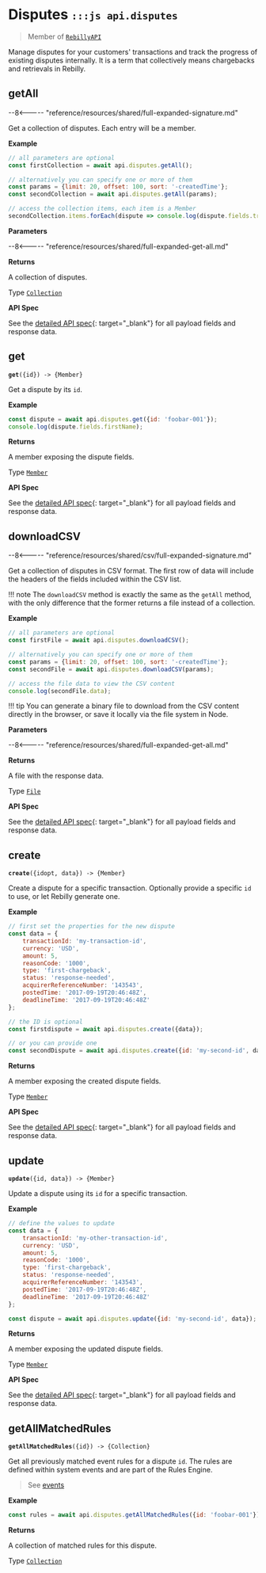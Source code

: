 # Disputes <small>`:::js api.disputes`</small>

> Member of [`RebillyAPI`][goto-rebillyapi]

Manage disputes for your customers' transactions and track the progress of existing disputes internally. It is a term that collectively means chargebacks and retrievals in Rebilly.


## getAll

--8<----- "reference/resources/shared/full-expanded-signature.md"

Get a collection of disputes. Each entry will be a member.


**Example**

```js
// all parameters are optional
const firstCollection = await api.disputes.getAll();

// alternatively you can specify one or more of them
const params = {limit: 20, offset: 100, sort: '-createdTime'}; 
const secondCollection = await api.disputes.getAll(params);

// access the collection items, each item is a Member
secondCollection.items.forEach(dispute => console.log(dispute.fields.transactionId));
```

**Parameters**


--8<----- "reference/resources/shared/full-expanded-get-all.md"


**Returns**

A collection of disputes.

Type [`Collection`][goto-collection]


**API Spec**

See the [detailed API spec][1]{: target="_blank"} for all payload fields and response data.

## get
<div class="method"><code><strong>get</strong>({<span class="prop">id</span>}) -> <span class="return">{Member}</span></code></div>

Get a dispute by its `id`.


**Example**

```js
const dispute = await api.disputes.get({id: 'foobar-001'});
console.log(dispute.fields.firstName);
```


**Returns**

A member exposing the dispute fields.

Type [`Member`][goto-member]


**API Spec**

See the [detailed API spec][2]{: target="_blank"} for all payload fields and response data.

## downloadCSV

--8<----- "reference/resources/shared/csv/full-expanded-signature.md"

Get a collection of disputes in CSV format. The first row of data will include the headers of the fields included within the CSV list.

!!! note 
    The `downloadCSV` method is exactly the same as the `getAll` method, with the only difference that the former returns a file instead of a collection.
 
**Example**

```js
// all parameters are optional
const firstFile = await api.disputes.downloadCSV();

// alternatively you can specify one or more of them
const params = {limit: 20, offset: 100, sort: '-createdTime'}; 
const secondFile = await api.disputes.downloadCSV(params);

// access the file data to view the CSV content 
console.log(secondFile.data);
```

!!! tip
    You can generate a binary file to download from the CSV content directly in the browser, or save it locally via the file system in Node.

**Parameters**


--8<----- "reference/resources/shared/full-expanded-get-all.md"


**Returns**

A file with the response data.

Type [`File`][goto-file]


**API Spec**

See the [detailed API spec][1]{: target="_blank"} for all payload fields and response data.


## create
<div class="method"><code><strong>create</strong>({<span class="prop">id</span><span class="optional" title="optional">opt</span>, <span class="prop">data</span>}) -> <span class="return">{Member}</span></code></div>

Create a dispute for a specific transaction. Optionally provide a specific `id` to use, or let Rebilly generate one.

**Example**

```js
// first set the properties for the new dispute
const data = {
    transactionId: 'my-transaction-id',
    currency: 'USD',
    amount: 5,
    reasonCode: '1000',
    type: 'first-chargeback',
    status: 'response-needed',
    acquirerReferenceNumber: '143543',
    postedTime: '2017-09-19T20:46:48Z',
    deadlineTime: '2017-09-19T20:46:48Z'
};

// the ID is optional
const firstdispute = await api.disputes.create({data});

// or you can provide one
const secondDispute = await api.disputes.create({id: 'my-second-id', data});
```


**Returns**

A member exposing the created dispute fields.

Type [`Member`][goto-member]


**API Spec**

See the [detailed API spec][3]{: target="_blank"} for all payload fields and response data.

## update
<div class="method"><code><strong>update</strong>({<span class="prop">id</span>, <span class="prop">data</span>}) -> <span class="return">{Member}</span></code></div>

Update a dispute using its `id` for a specific transaction.

**Example**

```js
// define the values to update
const data = {
    transactionId: 'my-other-transaction-id',
    currency: 'USD',
    amount: 5,
    reasonCode: '1000',
    type: 'first-chargeback',
    status: 'response-needed',
    acquirerReferenceNumber: '143543',
    postedTime: '2017-09-19T20:46:48Z',
    deadlineTime: '2017-09-19T20:46:48Z'
};

const dispute = await api.disputes.update({id: 'my-second-id', data});
```


**Returns**

A member exposing the updated dispute fields.

Type [`Member`][goto-member]


**API Spec**

See the [detailed API spec][3]{: target="_blank"} for all payload fields and response data.

## getAllMatchedRules
<div class="method"><code><strong>getAllMatchedRules</strong>({<span class="prop">id</span>}) -> <span class="return">{Collection}</span></code></div>

Get all previously matched event rules for a dispute `id`. The rules are defined within system events and are part of the Rules Engine.

> See [events][goto-events]

**Example**

```js
const rules = await api.disputes.getAllMatchedRules({id: 'foobar-001'});
```


**Returns**

A collection of matched rules for this dispute.

Type [`Collection`][goto-collection]


<!-- **API Spec**

See the [detailed API spec][2]{: target="_blank"} for all payload fields and response data.
-->

[goto-rebillyapi]: ../rebilly-api
[goto-collection]: ../types/collection
[goto-member]: ../types/member
[goto-file]: ../types/file
[goto-events]: ./events/
[1]: https://rebilly.github.io/RebillyAPI/#tag/Disputes%2Fpaths%2F~1disputes%2Fget
[2]: https://rebilly.github.io/RebillyAPI/#tag/Disputes%2Fpaths%2F~1disputes~1%7Bid%7D%2Fget
[3]: https://rebilly.github.io/RebillyAPI/#tag/Disputes%2Fpaths%2F~1disputes~1%7Bid%7D%2Fput
[4]: https://rebilly.github.io/RebillyAPI/#tag/disputes%2Fpaths%2F~1contacts~1%7Bid%7D%2Fdelete
